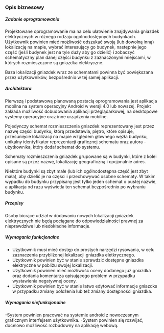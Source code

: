 

### Opis biznesowy

##### Zadanie oprogramowania

Projektowane oprogramowanie ma na celu ułatwienie znajdywania gniazdek elektrycznych w różnego rodzaju ogólnodostępnych budynkach. Użytkownik powinien mieć możliwość odszukać swoją (lub dowolną inną) lokalizację na mapie, wybrać interesujący go budynek, następnie jego część (jeśli budynek jest na tyle duży aby go dzielić) i zobaczyć schematyczny plan danej części budynku z zaznaczonymi miejscami, w których rozmieszczone są gniazdka elektryczne.

Baza lokalizacji gniazdek wraz ze schematami powinna być powiększana przez użytkowników, bezpośrednio w tej samej aplikacji.

##### Architektura

Pierwszą i podstawową planowaną postacią oprogramowania jest aplikacja mobilna na system operacyjny Android w wersji 4.0 lub nowszej. Projekt zakłada możliwość dobudowania aplikacji przeglądarkowej, na desktopowe systemy operacyjne oraz inne urządzenia mobilne.

Pojedynczy schemat rozmieszczenia gniazdek reprezentowany jest przez nazwę części budynku, którą przedstawia, piętro, które opisuje, przesunięcie lokalizacji na mapie względem głównego węzła budynku, unikalny identyfikator reprezentacji graficznej schematu oraz autora - użytkownika, który dodał schemat do systemu.

Schematy rozmieszczenia gniazdek grupowane są w budynki, które z kolei opisane są przez nazwę, lokalizację geograficzną i opcjonalnie adres.

Niektóre budynki są zbyt małe (lub ich ogólnodostępna część jest zbyt mała), aby dzielić je na części i przechowywać osobne schematy. W takim wypadku do budynku przypisany jest tylko jeden schemat o pustej nazwie, a aplikacja od razu wyświetla ten schemat bezpośrednio po wybraniu budynku.

##### Przepisy

Osoby biorące udział w dodawaniu nowych lokalizacji gniazdek elektrycznych nie będą pociągane do odpowiedzialności prawnej
za nieprawdziwe lub niedokładne informacje.

##### Wymagania funkcjonalne

- Użytkownik musi mieć dostęp do prostych narzędzi rysowania, w celu zaznaczenia przybliżonej lokalizacji gniazdka eletkrycznego.
- Użytkownik powinien być w stanie sprawdzić dostępne gniazdka elektryczne w pobliżu swojej lokalizacji.
- Użytkownik powinien mieć możliwość oceny dodanego już gniazdka oraz dodania komentarza opisującego problem w przypadku
wystawienia negatywnej oceny.
- Użytkownik powinien być w stanie łatwo edytować informacje gniazdka w przypadku zmiany położenia lub też zmiany dostępności
gniazdka.

##### Wymagania niefunkcjonalne 

-System powinien pracować na systemie android z nowoczesnym graficznym interfejsem użytkownika.
-System powinien się rozwijać, docelowo możliwość rozbudowny na aplikację webową.

